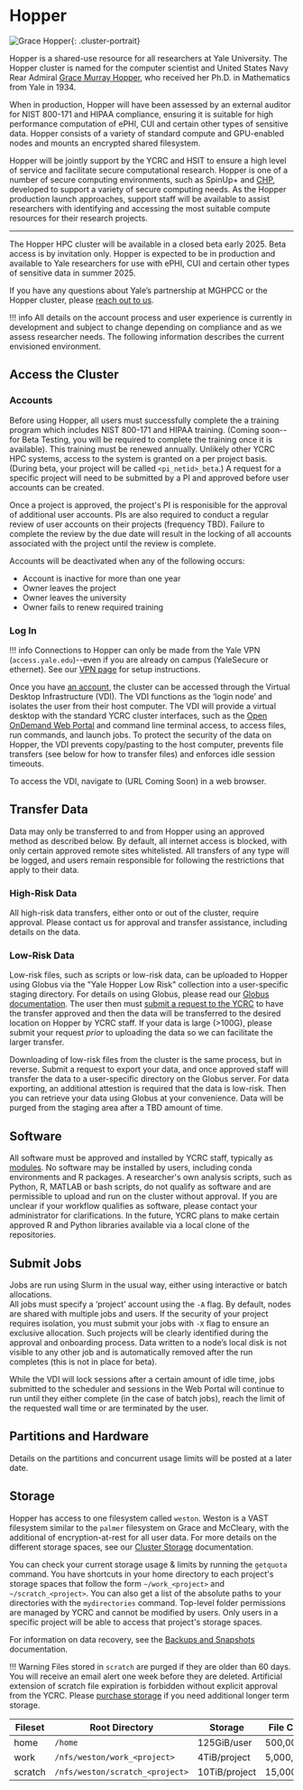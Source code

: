# Hopper

![Grace Hopper](/img/Grace-Hopper.jpg){: .cluster-portrait}

Hopper is a shared-use resource for all researchers at Yale University.
The Hopper cluster is named for the computer scientist and United States Navy Rear Admiral [Grace Murray Hopper](https://en.wikipedia.org/wiki/Grace_Hopper), who received her Ph.D. in Mathematics from Yale in 1934. 

When in production, Hopper will have been assessed by an external auditor for NIST 800-171 and HIPAA compliance, ensuring it is suitable for high performance computation of ePHI, CUI and certain other types of sensitive data.
Hopper consists of a variety of standard compute and GPU-enabled nodes and mounts an encrypted shared filesystem.

Hopper will be jointly support by the YCRC and HSIT to ensure a high level of service and facilitate secure computational research.
Hopper is one of a number of secure computing environments, such as SpinUp+ and [CHP](https://medicine.yale.edu/ybic/computational-resources/ynhhs/#computational-health-platform), developed to support a variety of secure computing needs.
As the Hopper production launch approaches, support staff will be available to assist researchers with identifying and accessing the most suitable compute resources for their research projects.

- - -

The Hopper HPC cluster will be available in a closed beta early 2025.
Beta access is by invitation only.
Hopper is expected to be in production and available to Yale researchers for use with ePHI, CUI and certain other types of sensitive data in summer 2025.

If you have any questions about Yale’s partnership at MGHPCC or the Hopper cluster, please [reach out to us](/).


!!! info
    All details on the account process and user experience is currently in development and subject to change depending on compliance and as we assess researcher needs. The following information describes the current envisioned environment.

## Access the Cluster

### Accounts

Before using Hopper, all users must successfully complete the a training program which includes NIST 800-171 and HIPAA training.
(Coming soon--for Beta Testing, you will be required to complete the training once it is available).
This training must be renewed annually.
Unlikely other YCRC HPC systems, access to the system is granted on a per project basis.
(During beta, your project will be called `<pi_netid>_beta`.)
A request for a specific project will need to be submitted by a PI and approved before user accounts can be created.

Once a project is approved, the project's PI is responisible for the approval of additional user accounts.
PIs are also required to conduct a regular review of user accounts on their projects (frequency TBD).
Failure to complete the review by the due date will result in the locking of all accounts associated with the project until the review is complete. 

Accounts will be deactivated when any of the following occurs: 

- Account is inactive for more than one year 
- Owner leaves the project 
- Owner leaves the university
- Owner fails to renew required training

### Log In

!!! info
    Connections to Hopper can only be made from the Yale VPN (`access.yale.edu`)--even if you are already on campus (YaleSecure or ethernet). See our [VPN page](/clusters-at-yale/access/vpn) for setup instructions.

Once you have [an account](https://research.computing.yale.edu/support/hpc/account-request), the cluster can be accessed through the Virtual Desktop Infrastructure (VDI).
The VDI functions as the ‘login node’ and isolates the user from their host computer.
The VDI will provide a virtual desktop with the standard YCRC cluster interfaces, such as the [Open OnDemand Web Portal](/clusters-at-yale/access/ood) and command line terminal access, to access files, run commands, and launch jobs.
To protect the security of the data on Hopper, the VDI prevents copy/pasting to the host computer, prevents file transfers (see below for how to transfer files) and enforces idle session timeouts.

To access the VDI, navigate to (URL Coming Soon) in a web browser.

## Transfer Data

Data may only be transferred to and from Hopper using an approved method as described below.
By default, all internet access is blocked, with only certain approved remote sites whitelisted.
All transfers of any type will be logged, and users remain responsible for following the restrictions that apply to their data. 

### High-Risk Data

All high-risk data transfers, either onto or out of the cluster, require approval.
Please contact us for approval and transfer assistance, including details on the data.

### Low-Risk Data

Low-risk files, such as scripts or low-risk data, can be uploaded to Hopper using Globus via the "Yale Hopper Low Risk" collection into a user-specific staging directory.
For details on using Globus, please read our [Globus documentation](/data/globus).
The user then must [submit a request to the YCRC](https://forms.gle/YigxQdbvobaH7YDT6) to have the transfer approved and then the data will be transferred to the desired location on Hopper by YCRC staff.
If your data is large (>100G), please submit your request _prior_ to uploading the data so we can facilitate the larger transfer.

Downloading of low-risk files from the cluster is the same process, but in reverse.
Submit a request to export your data, and once approved staff will transfer the data to a user-specific directory on the Globus server.
For data exporting, an additional attestion is required that the data is low-risk.
Then you can retrieve your data using Globus at your convenience.
Data will be purged from the staging area after a TBD amount of time.

## Software

All software must be approved and installed by YCRC staff, typically as [modules](/applications/modules).
No software may be installed by users, including conda environments and R packages.
A researcher's own analysis scripts, such as Python, R, MATLAB or bash scripts, do 
not qualify as software and are permissible to upload and run on the cluster without approval.
If you are unclear if your workflow qualifies as software, please contact your administrator for clarifications.
In the future, YCRC plans to make certain approved R and Python libraries available via a local clone of the repositories. 

## Submit Jobs

Jobs are run using Slurm in the usual way, either using interactive or batch allocations.  
All jobs must specify a ‘project’ account using the `-A` flag.
By default, nodes are shared with multiple jobs and users.
If the security of your project requires isolation, you must submit your jobs with `-X` flag to ensure an exclusive allocation.
Such projects will be clearly identified during the approval and onboarding process.
Data written to a node’s local disk is not visible to any other job and is automatically removed after the run completes (this is not in place for beta).

While the VDI will lock sessions after a certain amount of idle time, jobs submitted to the scheduler and sessions in the Web Portal will continue to run until they either complete (in the case of batch jobs), reach the limit of the requested wall time or are terminated by the user.

## Partitions and Hardware

Details on the partitions and concurrent usage limits will be posted at a later date.

## Storage

Hopper has access to one filesystem called `weston`. 
Weston is a VAST filesystem similar to the `palmer` filesystem on Grace and McCleary, with the additional of encryption-at-rest for all user data.
For more details on the different storage spaces, see our [Cluster Storage](/data/hpc-storage) documentation.

You can check your current storage usage & limits by running the `getquota` command. 
You have shortcuts in your home directory to each project's storage spaces that follow the form `~/work_<project>` and `~/scratch_<project>`.
You can also get a list of the absolute paths to your directories with the `mydirectories` command. 
Top-level folder permissions are managed by YCRC and cannot be modified by users.
Only users in a specific project will be able to access that project's storage spaces. 

For information on data recovery, see the [Backups and Snapshots](/data/backups) documentation.

!!! Warning
    Files stored in `scratch` are purged if they are older than 60 days. You will receive an email alert one week before they are deleted. Artificial extension of scratch file expiration is forbidden without explicit approval from the YCRC. Please [purchase storage](/data/#purchase-additional-storage) if you need additional longer term storage.

|Fileset       | Root Directory                     | Storage          | File Count | Backups | Snapshots | Notes |
|--------------|------------------------------------|------------------|------------|---------|-----------|-------|
| home         | `/home`                            | 125GiB/user      | 500,000    | Not Yet | >=2 days  |       |
| work         | `/nfs/weston/work_<project>`       | 4TiB/project     | 5,000,000  | Not Yet | >=2 days  |       |
| scratch      | `/nfs/weston/scratch_<project>`    | 10TiB/project    | 15,000,000 | No      | No        |       |

